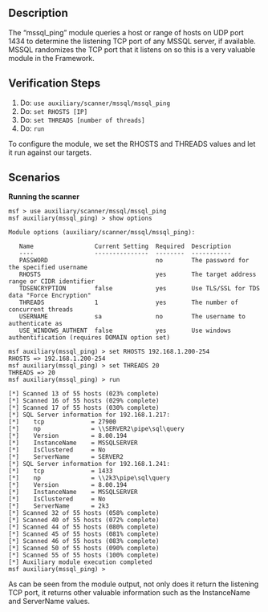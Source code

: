 ## Description

The “mssql_ping” module queries a host or range of hosts on UDP port 1434 to determine the listening TCP port of any MSSQL server, if available. MSSQL randomizes the TCP port that it listens on so this is a very valuable module in the Framework.

## Verification Steps

1. Do: ```use auxiliary/scanner/mssql/mssql_ping```
2. Do: ```set RHOSTS [IP]```
3. Do: ```set THREADS [number of threads]```
4. Do: ```run```

To configure the module, we set the RHOSTS and THREADS values and let it run against our targets.

## Scenarios

**Running the scanner**

```
msf > use auxiliary/scanner/mssql/mssql_ping
msf auxiliary(mssql_ping) > show options

Module options (auxiliary/scanner/mssql/mssql_ping):

   Name                 Current Setting  Required  Description
   ----                 ---------------  --------  -----------
   PASSWORD                              no        The password for the specified username
   RHOSTS                                yes       The target address range or CIDR identifier
   TDSENCRYPTION        false            yes       Use TLS/SSL for TDS data "Force Encryption"
   THREADS              1                yes       The number of concurrent threads
   USERNAME             sa               no        The username to authenticate as
   USE_WINDOWS_AUTHENT  false            yes       Use windows authentification (requires DOMAIN option set)

msf auxiliary(mssql_ping) > set RHOSTS 192.168.1.200-254
RHOSTS => 192.168.1.200-254
msf auxiliary(mssql_ping) > set THREADS 20
THREADS => 20
msf auxiliary(mssql_ping) > run

[*] Scanned 13 of 55 hosts (023% complete)
[*] Scanned 16 of 55 hosts (029% complete)
[*] Scanned 17 of 55 hosts (030% complete)
[*] SQL Server information for 192.168.1.217:
[*]    tcp             = 27900
[*]    np              = \\SERVER2\pipe\sql\query
[*]    Version         = 8.00.194
[*]    InstanceName    = MSSQLSERVER
[*]    IsClustered     = No
[*]    ServerName      = SERVER2
[*] SQL Server information for 192.168.1.241:
[*]    tcp             = 1433
[*]    np              = \\2k3\pipe\sql\query
[*]    Version         = 8.00.194
[*]    InstanceName    = MSSQLSERVER
[*]    IsClustered     = No
[*]    ServerName      = 2k3
[*] Scanned 32 of 55 hosts (058% complete)
[*] Scanned 40 of 55 hosts (072% complete)
[*] Scanned 44 of 55 hosts (080% complete)
[*] Scanned 45 of 55 hosts (081% complete)
[*] Scanned 46 of 55 hosts (083% complete)
[*] Scanned 50 of 55 hosts (090% complete)
[*] Scanned 55 of 55 hosts (100% complete)
[*] Auxiliary module execution completed
msf auxiliary(mssql_ping) >
```

As can be seen from the module output, not only does it return the listening TCP port, it returns other valuable information such as the InstanceName and ServerName values.